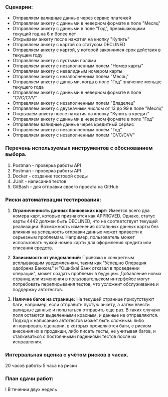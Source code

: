 ### Сценарии:

- Отправляем валидные данные через сервис платежей
- Отправляем анкету с данными в неверном формате в поле "Месяц"
- Отправляем анкету с данными в поле "Год", превышающими текущий год на 6 и более лет
- Открываем анкету после нажатия на кнопку "Купить"
- Отправляем анкету с картой со статусом DECLINED
- Отправляем анкету с картой, у которой закончился срок действия в текущем году
- Отправляем анкету с пустыми полями
- Отправляем анкету с незаполненным полем "Номер карты"
- Отправляем анкету с невалидным номером карты
- Отправляем анкету с незаполненным полем "Месяц"
- Отправляем анкету с данными, когда в поле "Год" значение меньше текущего года
- Отправляем анкету с данными в неверном формате в поле "CVC/CVV"
- Отправляем анкету с незаполненным полем "Владелец"
- Отправляем анкету с двузначным числом от 13 до 99 в поле "Месяц"
- Открываем анкету после нажатия на кнопку "Купить в кредит"
- Отправляем анкету с данными в неверном формате в поле "Год"
- Отправляем валидные данные через кредитный сервис
- Отправляем анкету с незаполненным полем "Год"
- Отправляем анкету с незаполненным полем "CVC/CVV"  

### Перечень используемых инструментов с обоснованием выбора.

1. Postman - проверка работы API
2. Postman - проверка работы API
3. Docker - создание тестовой среды
4. JUnit - написания тестов
5. GitBash - для отправки своего проекта на GitHub

### Риски автоматизации тестирования:

1. **Ограниченность данных банковских карт:** Имеется всего два номера карт, которые признаются как APPROVED. Однако, статус карты 4442 должен быть DECLINED, что не соответствует текущей реализации. Возможность изменения остальных данных карты без влияния на успешность отправки данных может привести к серьезным проблемам. Например, пользователь может использовать чужой номер карты для оформления кредита или списания средств.

2. **Зависимость от уведомлений:** Привязка к конкретным всплывающим уведомлениям, таким как "Успешно Операция одобрена Банком." и "Ошибка! Банк отказал в проведении операции", может создать проблемы в будущем. Добавление новых страниц или изменения в пользовательском интерфейсе могут потребовать переписывания тестов, что усложнит обслуживание и поддержку автотестов.

3. **Наличие багов на странице:** На текущей странице присутствуют баги, например, если отправить пустую анкету, а затем ввести валидные данные и попытаться отправить еще раз. В таких случаях поля остаются выделенными красным, и данные не отправляются. Подход к написанию автотестов может быть сложным: либо игнорировать сценарии, в которых проявляются баги, с риском внесения их в продакшн, либо писать тесты, не учитывая багов, и сталкиваться с постоянными падениями тестов после их исправления.

### Интервальная оценка с учётом рисков в часах.

20 часов работы
5 часа на риски

### План сдачи работ: 
I
В течении двух недель
